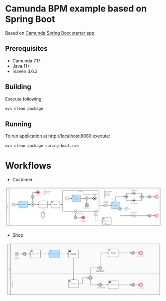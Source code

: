 # Camunda BPM example based on Spring Boot

Based on [Camunda Spring Boot starter app](https://github.com/camunda/camunda-bpm-examples/tree/master/spring-boot-starter/example-webapp?ref=7f807189b443c2f10e8cb192303a46b0fef7ac62)


## Prerequisites 

- Camunda 7.17
- Java 11+
- maven 3.6.3


## Building

Execute following:

```bash
mvn clean package
```

## Running

To run application at http://localhost:8080 execute:

```bash
mvn clean package spring-boot:run
```

# Workflows 


- Customer

!['Customer process workflow'](/docs/images/customer-process.png)


- Shop 

!['Customer process workflow'](/docs/images/shop-process.png)
